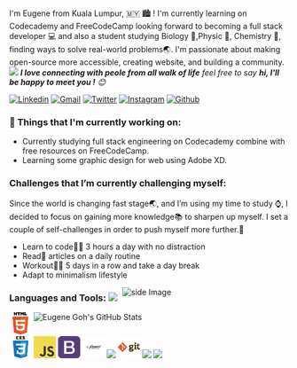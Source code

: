 <!--Introduction -->
I'm Eugene from Kuala Lumpur, :malaysia: :cityscape: ! I'm currently learning on Codecademy and FreeCodeCamp looking forward to becoming a full stack developer 💻 and also a student studying Biology :dna:,Physic :rocket:, Chemistry :test_tube:, finding ways to solve real-world problems🌏. I'm passionate about making open-source more accessible, creating website, and building a community.
<br>
<img src="https://media.giphy.com/media/LnQjpWaON8nhr21vNW/giphy.gif" width="40"> <em><b>I love connecting with peole from all walk of life</b> feel free to say <b>hi, I'll be happy to meet you !</b> :blush:</em>

<!-- Your Badges -->
[![Linkedin](https://img.shields.io/badge/-EugeneGoh-blue?style=flat&logo=Linkedin&logoColor=white)](https://www.linkedin.com/in/eugene-goh-5236241a9/)
[![Gmail](https://img.shields.io/badge/-EugeneGoh-c14438?style=flat&logo=Gmail&logoColor=white)](mailto:gzkgt11@gmail.com)
[![Twitter](https://img.shields.io/badge/-TWITTER-informational?style=flat-square&logo=twitter&logoColor=white&color=blue)](https://twitter.com/Eugene__Goh)
[![Instagram](https://img.shields.io/badge/-eugenegoh__-informational?style=flat-square&logo=instagram&logoColor=white&color=orange)](https://www.instagram.com/eugenegoh___/)
[![Github](https://img.shields.io/badge/-EugeneGohh-black?style=flat&labelColor=black&logo=github&logoColor=white)](https://github.com/EugeneGohh)

### 💼  Things that I'm currently working on: 
* Currently studying full stack engineering on Codecademy combine with free resources on FreeCodeCamp. 
* Learning some graphic design for web using Adobe XD.

### Challenges that I’m currently challenging myself:
Since the world is changing fast stage:earth_asia:, and I’m using my time to study :watch:, I decided to focus on gaining more knowledge:books: to sharpen up myself. I set a couple of self-challenges in order to push myself more further.:running: 

* Learn to code:man_technologist: 3 hours a day with no distraction 
* Read:newspaper: articles on a daily routine
* Workout:weight_lifting_man: 5 days in a row and take a day break 
* Adapt to minimalism lifestyle
<!-- gif Image -->
<img src="https://github.com/JoykishanSharma/JoykishanSharma/blob/master/life_balance.gif" alt="side Image" align="right" width="300" height="auto" />

### Languages and Tools: <img src="https://media.giphy.com/media/WUlplcMpOCEmTGBtBW/giphy.gif" width="30">
<p> <!-- GitHub README Stats -->
  <a href="https://gitstats.me/EugeneGohh">
    <img width="460" height="auto" align="right" alt="Eugene Goh's GitHub Stats" 
         src="https://github-readme-stats.vercel.app/api?username=eugenegohh&show_icons=true&theme=algolia&count_private=true&include_all_commits=true" />
   <!-- <img width="30%" height="auto" align="right" alt="Eugene Goh's github stats" 
NOTE: Top languages does not indicate my skill level or something like that, it's a github metric of which languages i have the most code on github. -->
  </a>
  
 <!-- icons -->
<code><a href = "https://developer.mozilla.org/en-US/docs/Web/Guide/HTML/HTML5"><img height="40" src="https://raw.githubusercontent.com/github/explore/80688e429a7d4ef2fca1e82350fe8e3517d3494d/topics/html/html.png"></a></code>
<code><a href = "https://developer.mozilla.org/en-US/docs/Archive/CSS3"><img height="40" src="https://raw.githubusercontent.com/github/explore/80688e429a7d4ef2fca1e82350fe8e3517d3494d/topics/css/css.png"></a></code>
<code><a href = "https://developer.mozilla.org/en-US/docs/Web/JavaScript"><img height="40" src="https://raw.githubusercontent.com/github/explore/80688e429a7d4ef2fca1e82350fe8e3517d3494d/topics/javascript/javascript.png"></a></code>
<code><a href = "https://getbootstrap.com/"><img height="40" src="https://raw.githubusercontent.com/github/explore/80688e429a7d4ef2fca1e82350fe8e3517d3494d/topics/bootstrap/bootstrap.png"></a></code> 
<code><a href = "https://jquery.com/"><img height="40" src="https://raw.githubusercontent.com/github/explore/80688e429a7d4ef2fca1e82350fe8e3517d3494d/topics/jquery/jquery.png"></a></code> 
<code><a href = "https://code.visualstudio.com/"><img height="40" src="https://upload.wikimedia.org/wikipedia/commons/thumb/9/9a/Visual_Studio_Code_1.35_icon.svg/1200px-Visual_Studio_Code_1.35_icon.svg.png"></a></code>
<code><a href = "https://git-scm.com/"><img height="40" src="https://raw.githubusercontent.com/github/explore/80688e429a7d4ef2fca1e82350fe8e3517d3494d/topics/git/git.png"></a></code>
<code><a href = "https://www.adobe.com/in/products/illustrator.html"><img height="40" src="https://upload.wikimedia.org/wikipedia/commons/thumb/f/fb/Adobe_Illustrator_CC_icon.svg/616px-Adobe_Illustrator_CC_icon.svg.png"></a></code>
<code><a href = "https://www.adobe.com/sea/products/xd.html"><img height="40"
src="https://upload.wikimedia.org/wikipedia/commons/thumb/c/c2/Adobe_XD_CC_icon.svg/1200px-Adobe_XD_CC_icon.svg.png"></a>
</code>
    </p>
<!--
**EugeneGohh/EugeneGohh** is a ✨ _special_ ✨ repository because its `README.md` (this file) appears on your GitHub profile.

Here are some ideas to get you started:

- 🔭 I’m currently working on ...
- 🌱 I’m currently learning ...
- 👯 I’m looking to collaborate on ...
- 🤔 I’m looking for help with ...
- 💬 Ask me about ...
- 📫 How to reach me: ...
- 😄 Pronouns: ...
- ⚡ Fun fact: ...
-->
